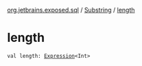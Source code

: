 [org.jetbrains.exposed.sql](../index.md) / [Substring](index.md) / [length](.)

# length

`val length: `[`Expression`](../-expression/index.md)`<Int>`